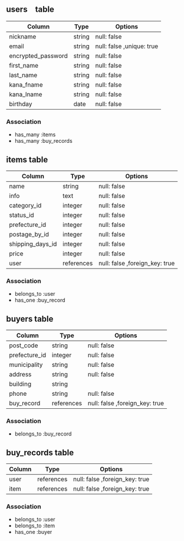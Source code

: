 ## users　table

| Column                | Type    | Options                   |
| --------------------- | ------- | ------------------------- |
| nickname              | string  | null: false               |
| email                 | string  | null: false ,unique: true |
| encrypted_password    | string  | null: false               |
| first_name            | string  | null: false               |
| last_name             | string  | null: false               |
| kana_fname            | string  | null: false               |
| kana_lname            | string  | null: false               |
| birthday              | date    | null: false               |


### Association
- has_many :items
- has_many :buy_records

## items table

| Column           | Type       | Options                        |
| ---------------- | ---------- | ------------------------------ |
| name             | string     | null: false                    |
| info             | text       | null: false                    |
| category_id      | integer    | null: false                    |
| status_id        | integer    | null: false                    |
| prefecture_id    | integer    | null: false                    |
| postage_by_id    | integer    | null: false                    |
| shipping_days_id | integer    | null: false                    |
| price            | integer    | null: false                    |
| user             | references | null: false ,foreign_key: true |

### Association
- belongs_to :user
- has_one :buy_record


## buyers table
| Column        | Type       | Options                        |
| ------------- | ---------- | ------------------------------ |
| post_code     | string     | null: false                    |
| prefecture_id | integer    | null: false                    |
| municipality  | string     | null: false                    |
| address       | string     | null: false                    |
| building      | string     |                                |
| phone         | string     | null: false                    |
| buy_record    | references | null: false ,foreign_key: true |


### Association
- belongs_to :buy_record


## buy_records table
| Column | Type       | Options                        |
| ------ | ---------- | ------------------------------ |
| user   | references | null: false ,foreign_key: true |
| item   | references | null: false ,foreign_key: true |

### Association
- belongs_to :user
- belongs_to :item
- has_one :buyer

